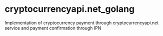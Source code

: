 # cryptocurrencyapi.net_golang
Implementation of cryptocurrency payment through cryptocurrencyapi.net service and payment confirmation through IPN
